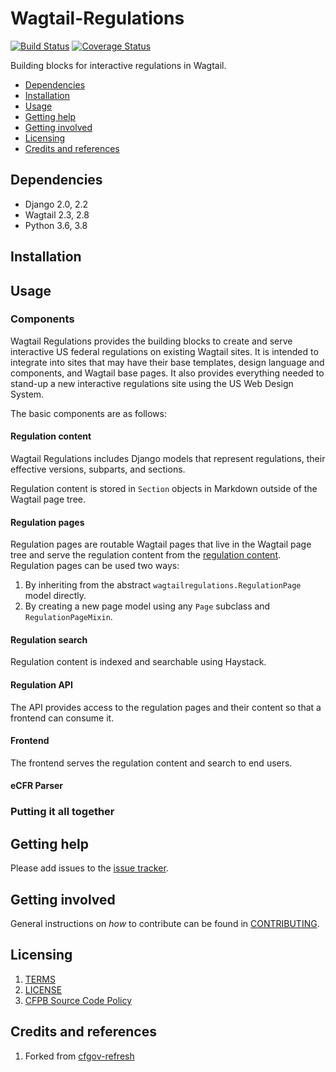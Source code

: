 # Wagtail-Regulations

[![Build Status](https://travis-ci.org/cfpb/wagtail-regulations.svg?branch=master)](https://travis-ci.org/cfpb/wagtail-regulations)
[![Coverage Status](https://coveralls.io/repos/github/cfpb/wagtail-regulations/badge.svg?branch=master)](https://coveralls.io/github/cfpb/wagtail-regulations?branch=master)

Building blocks for interactive regulations in Wagtail.

- [Dependencies](#dependencies)
- [Installation](#installation)
- [Usage](#usage)
- [Getting help](#getting-help)
- [Getting involved](#getting-involved)
- [Licensing](#licensing)
- [Credits and references](#credits-and-references)

## Dependencies

- Django 2.0, 2.2
- Wagtail 2.3, 2.8
- Python 3.6, 3.8

## Installation


## Usage


### Components

Wagtail Regulations provides the building blocks to create and serve 
interactive US federal regulations on existing Wagtail sites. 
It is intended to integrate into sites that may have their base templates, 
design language and components, and Wagtail base pages. It also provides 
everything needed to stand-up a new interactive regulations site using the 
US Web Design System.

The basic components are as follows:

#### Regulation content

Wagtail Regulations includes Django models that represent regulations, their 
effective versions, subparts, and sections. 

Regulation content is stored in `Section` objects in  Markdown outside of the 
Wagtail page tree.

#### Regulation pages

Regulation pages are routable Wagtail pages that live in the Wagtail page 
tree and serve the regulation content from the 
[regulation content](#regulation-content). Regulation pages can be used two 
ways:

1. By inheriting from the abstract `wagtailregulations.RegulationPage` model 
   directly.
2. By creating a new page model using any `Page` subclass and 
   `RegulationPageMixin`.


#### Regulation search

Regulation content is indexed and searchable using Haystack.


#### Regulation API

The API provides access to the regulation pages and their content so that a 
frontend can consume it.


#### Frontend

The frontend serves the regulation content and search to end users.


#### eCFR Parser



### Putting it all together



## Getting help

Please add issues to the [issue tracker](https://github.com/cfpb/wagtail-regulations/issues).

## Getting involved

General instructions on _how_ to contribute can be found in [CONTRIBUTING](CONTRIBUTING.md).

## Licensing
1. [TERMS](TERMS.md)
2. [LICENSE](LICENSE)
3. [CFPB Source Code Policy](https://github.com/cfpb/source-code-policy/)

## Credits and references

1. Forked from [cfgov-refresh](https://github.com/cfpb/cfgov-refresh)
